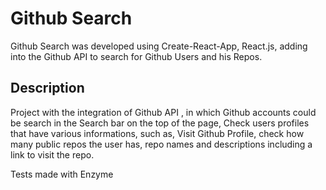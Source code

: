 # Github Search

Github Search was developed using Create-React-App, React.js, adding into the Github API to search for Github Users and his Repos.

## Description

Project with the integration of Github API , in which Github accounts could be search in the Search bar on the top of the page, Check users profiles that have various informations, such as, Visit Github Profile, check how many public repos the user has, repo names and descriptions including a link to visit the repo.

Tests made with Enzyme
